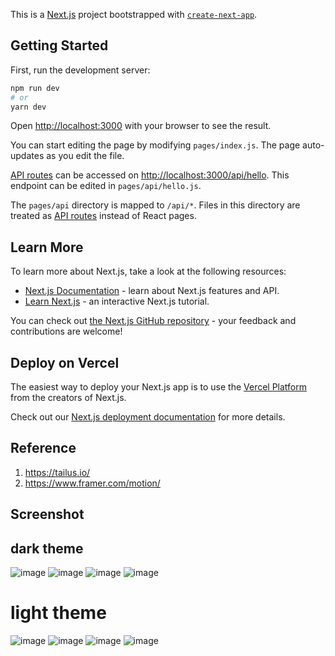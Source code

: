 This is a [Next.js](https://nextjs.org/) project bootstrapped with [`create-next-app`](https://github.com/vercel/next.js/tree/canary/packages/create-next-app).

## Getting Started

First, run the development server:

```bash
npm run dev
# or
yarn dev
```

Open [http://localhost:3000](http://localhost:3000) with your browser to see the result.

You can start editing the page by modifying `pages/index.js`. The page auto-updates as you edit the file.

[API routes](https://nextjs.org/docs/api-routes/introduction) can be accessed on [http://localhost:3000/api/hello](http://localhost:3000/api/hello). This endpoint can be edited in `pages/api/hello.js`.

The `pages/api` directory is mapped to `/api/*`. Files in this directory are treated as [API routes](https://nextjs.org/docs/api-routes/introduction) instead of React pages.

## Learn More

To learn more about Next.js, take a look at the following resources:

- [Next.js Documentation](https://nextjs.org/docs) - learn about Next.js features and API.
- [Learn Next.js](https://nextjs.org/learn) - an interactive Next.js tutorial.

You can check out [the Next.js GitHub repository](https://github.com/vercel/next.js/) - your feedback and contributions are welcome!

## Deploy on Vercel

The easiest way to deploy your Next.js app is to use the [Vercel Platform](https://vercel.com/new?utm_medium=default-template&filter=next.js&utm_source=create-next-app&utm_campaign=create-next-app-readme) from the creators of Next.js.

Check out our [Next.js deployment documentation](https://nextjs.org/docs/deployment) for more details.

## Reference

1) https://tailus.io/
2) https://www.framer.com/motion/

## Screenshot
## dark theme
![image](https://user-images.githubusercontent.com/53792139/204098134-ab923f71-2213-48cf-89c9-3012403a8b50.png)
![image](https://user-images.githubusercontent.com/53792139/204098144-51724769-dace-458f-87c3-0f85fe24b709.png)
![image](https://user-images.githubusercontent.com/53792139/204098147-1bc840a9-4452-4c9e-93a8-aafda3fe0b77.png)
![image](https://user-images.githubusercontent.com/53792139/204098166-0c14f3d4-5545-44cb-adb9-a6304c512dcf.png)


# light theme
![image](https://user-images.githubusercontent.com/53792139/204098197-dd3b42f1-1b8e-4730-8102-3c1a5b2627d9.png)
![image](https://user-images.githubusercontent.com/53792139/204098276-40ac426a-8825-4783-ba7a-a03228d1cd9b.png)
![image](https://user-images.githubusercontent.com/53792139/204098212-858833c5-df3a-4fef-a36f-3cca2db800ac.png)
![image](https://user-images.githubusercontent.com/53792139/204098228-bee97c44-bf12-4b71-982e-f216b869022c.png)



